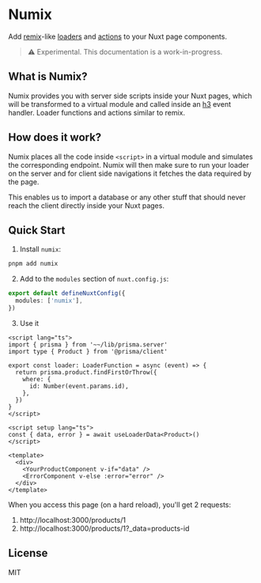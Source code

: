 # Numix

Add [remix](https://remix.run/)-like [loaders](https://remix.run/docs/en/v1/guides/data-loading) and [actions](https://remix.run/docs/en/v1/guides/data-writes) to your Nuxt page components.

> ⚠️ Experimental. This documentation is a work-in-progress.

## What is Numix?

Numix provides you with server side scripts inside your Nuxt pages, which will be transformed to a virtual module and called inside an [h3](https://github.com/unjs/h3) event handler. Loader functions and actions similar to remix.

## How does it work?

Numix places all the code inside `<script>` in a virtual module and simulates the corresponding endpoint. Numix will then make sure to run your loader on the server and for client side navigations it fetches the data required by the page.

This enables us to import a database or any other stuff that should never reach the client directly inside your Nuxt pages.

## Quick Start

1. Install `numix`:

```bash
pnpm add numix
```

2. Add to the `modules` section of `nuxt.config.js`:

```ts
export default defineNuxtConfig({
  modules: ['numix'],
})
```

3. Use it

```vue
<script lang="ts">
import { prisma } from '~~/lib/prisma.server'
import type { Product } from '@prisma/client'

export const loader: LoaderFunction = async (event) => {
  return prisma.product.findFirstOrThrow({
    where: {
      id: Number(event.params.id),
    },
  })
}
</script>

<script setup lang="ts">
const { data, error } = await useLoaderData<Product>()
</script>

<template>
  <div>
    <YourProductComponent v-if="data" />
    <ErrorComponent v-else :error="error" />
  </div>
</template>
```

When you access this page (on a hard reload), you'll get 2 requests:

1. http://localhost:3000/products/1
2. http://localhost:3000/products/1?_data=products-id

## License

MIT
